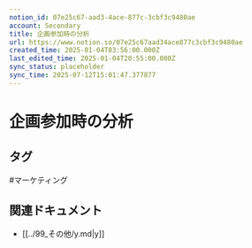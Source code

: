 ```yaml
---
notion_id: 07e25c67-aad3-4ace-877c-3cbf3c9480ae
account: Secondary
title: 企画参加時の分析
url: https://www.notion.so/07e25c67aad34ace877c3cbf3c9480ae
created_time: 2025-01-04T03:56:00.000Z
last_edited_time: 2025-01-04T20:55:00.000Z
sync_status: placeholder
sync_time: 2025-07-12T15:01:47.377877
---
```

# 企画参加時の分析


## タグ

#マーケティング 

## 関連ドキュメント

- [[../99_その他/y.md|y]]
